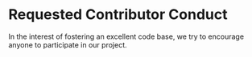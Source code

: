 # Requested Contributor Conduct

In the interest of fostering an excellent code base, we try to encourage anyone
to participate in our project.
